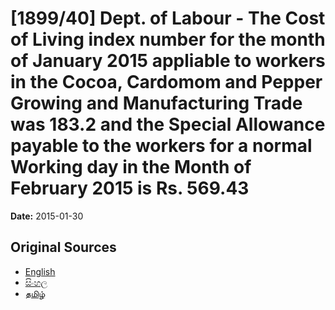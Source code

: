 # [1899/40] Dept. of Labour - The Cost of Living index number for the month of January 2015 appliable to workers in the Cocoa, Cardomom and Pepper Growing and Manufacturing Trade was 183.2 and the Special Allowance payable to the workers for a normal Working day in the Month of February 2015 is Rs. 569.43

**Date:** 2015-01-30

## Original Sources

- [English](https://documents.gov.lk/view/extra-gazettes/2015/1/1899-40_E.pdf)
- [සිංහල](https://documents.gov.lk/view/extra-gazettes/2015/1/1899-40_S.pdf)
- [தமிழ்](https://documents.gov.lk/view/extra-gazettes/2015/1/1899-40_T.pdf)

